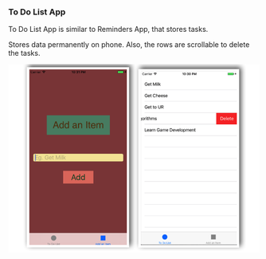 ### To Do List App

To Do List App is similar to Reminders App, that stores tasks. 

Stores data permanently on phone. Also, the rows are scrollable to delete the tasks.

![alt text](https://github.com/accoladea/exploring-swift/blob/master/To%20Do%20List%20App/to-do-list-app.png "a screenshot of the app")